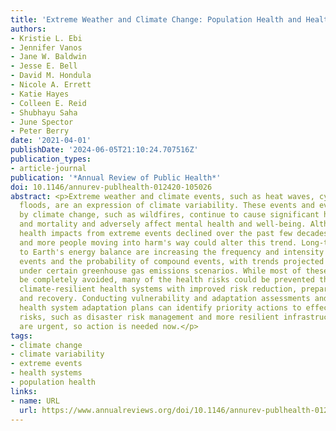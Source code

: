 ```yaml
---
title: 'Extreme Weather and Climate Change: Population Health and Health System Implications'
authors:
- Kristie L. Ebi
- Jennifer Vanos
- Jane W. Baldwin
- Jesse E. Bell
- David M. Hondula
- Nicole A. Errett
- Katie Hayes
- Colleen E. Reid
- Shubhayu Saha
- June Spector
- Peter Berry
date: '2021-04-01'
publishDate: '2024-06-05T21:10:24.707516Z'
publication_types:
- article-journal
publication: '*Annual Review of Public Health*'
doi: 10.1146/annurev-publhealth-012420-105026
abstract: <p>Extreme weather and climate events, such as heat waves, cyclones, and
  floods, are an expression of climate variability. These events and events influenced
  by climate change, such as wildfires, continue to cause significant human morbidity
  and mortality and adversely affect mental health and well-being. Although adverse
  health impacts from extreme events declined over the past few decades, climate change
  and more people moving into harm's way could alter this trend. Long-term changes
  to Earth's energy balance are increasing the frequency and intensity of many extreme
  events and the probability of compound events, with trends projected to accelerate
  under certain greenhouse gas emissions scenarios. While most of these events cannot
  be completely avoided, many of the health risks could be prevented through building
  climate-resilient health systems with improved risk reduction, preparation, response,
  and recovery. Conducting vulnerability and adaptation assessments and developing
  health system adaptation plans can identify priority actions to effectively reduce
  risks, such as disaster risk management and more resilient infrastructure. The risks
  are urgent, so action is needed now.</p>
tags:
- climate change
- climate variability
- extreme events
- health systems
- population health
links:
- name: URL
  url: https://www.annualreviews.org/doi/10.1146/annurev-publhealth-012420-105026
---
```

